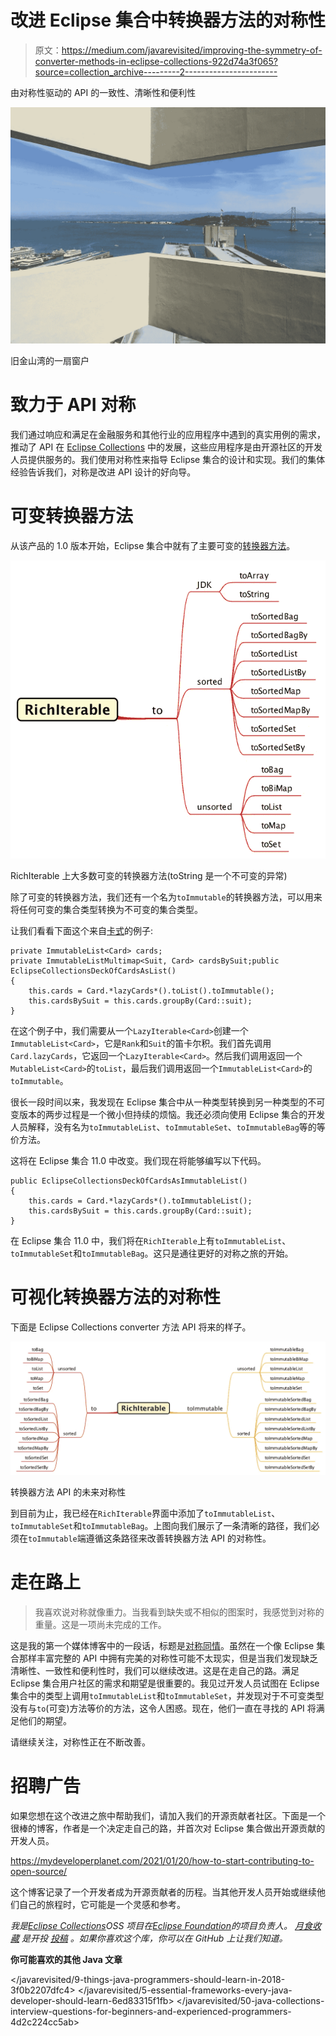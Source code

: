 # 改进 Eclipse 集合中转换器方法的对称性

> 原文：<https://medium.com/javarevisited/improving-the-symmetry-of-converter-methods-in-eclipse-collections-922d74a3f065?source=collection_archive---------2----------------------->

由对称性驱动的 API 的一致性、清晰性和便利性

![](img/d807b41c16d67c316385306ae1f0bd19.png)

旧金山湾的一扇窗户

# 致力于 API 对称

我们通过响应和满足在金融服务和其他行业的应用程序中遇到的真实用例的需求，推动了 API 在 [Eclipse Collections](https://github.com/eclipse/eclipse-collections) 中的发展，这些应用程序是由开源社区的开发人员提供服务的。我们使用对称性来指导 Eclipse 集合的设计和实现。我们的集体经验告诉我们，对称是改进 API 设计的好向导。

# 可变转换器方法

从该产品的 1.0 版本开始，Eclipse 集合中就有了主要可变的[转换器方法](https://github.com/eclipse/eclipse-collections/blob/master/docs/guide.md#converting-collections)。

![](img/7f714fe594c5355888e3069cd227bec5.png)

RichIterable 上大多数可变的转换器方法(toString 是一个不可变的异常)

除了可变的转换器方法，我们还有一个名为`toImmutable`的转换器方法，可以用来将任何可变的集合类型转换为不可变的集合类型。

让我们看看下面这个来自[卡式](https://github.com/BNYMellon/CodeKatas/tree/master/deck-of-cards-kata)的例子:

```
private ImmutableList<Card> cards;
private ImmutableListMultimap<Suit, Card> cardsBySuit;public EclipseCollectionsDeckOfCardsAsList()
{
    this.cards = Card.*lazyCards*().toList().toImmutable();
    this.cardsBySuit = this.cards.groupBy(Card::suit);
}
```

在这个例子中，我们需要从一个`LazyIterable<Card>`创建一个`ImmutableList<Card>`，它是`Rank`和`Suit`的笛卡尔积。我们首先调用`Card.lazyCards`，它返回一个`LazyIterable<Card>`。然后我们调用返回一个`MutableList<Card>`的`toList`，最后我们调用返回一个`ImmutableList<Card>`的`toImmutable`。

很长一段时间以来，我发现在 Eclipse 集合中从一种类型转换到另一种类型的不可变版本的两步过程是一个微小但持续的烦恼。我还必须向使用 Eclipse 集合的开发人员解释，没有名为`toImmutableList`、`toImmutableSet`、`toImmutableBag`等的等价方法。

这将在 Eclipse 集合 11.0 中改变。我们现在将能够编写以下代码。

```
public EclipseCollectionsDeckOfCardsAsImmutableList()
{
    this.cards = Card.*lazyCards*().toImmutableList();
    this.cardsBySuit = this.cards.groupBy(Card::suit);
}
```

在 Eclipse 集合 11.0 中，我们将在`RichIterable`上有`toImmutableList`、`toImmutableSet`和`toImmutableBag`。这只是通往更好的对称之旅的开始。

# 可视化转换器方法的对称性

下面是 Eclipse Collections converter 方法 API 将来的样子。

![](img/b5288c94737933b7f2778952aa65b1b7.png)

转换器方法 API 的未来对称性

到目前为止，我已经在`RichIterable`界面中添加了`toImmutableList`、`toImmutableSet`和`toImmutableBag`。上图向我们展示了一条清晰的路径，我们必须在`toImmutable`端遵循这条路径来改善转换器方法 API 的对称性。

# 走在路上

> 我喜欢说对称就像重力。当我看到缺失或不相似的图案时，我感觉到对称的重量。这是一项尚未完成的工作。

这是我的第一个媒体博客中的一段话，标题是[对称同情](https://donraab.medium.com/symmetric-sympathy-2c59d4541d60?source=friends_link&sk=8b4083e03ea4a56a993328fe63ab2951)。虽然在一个像 Eclipse 集合那样丰富完整的 API 中拥有完美的对称性可能不太现实，但是当我们发现缺乏清晰性、一致性和便利性时，我们可以继续改进。这是在走自己的路。满足 Eclipse 集合用户社区的需求和期望是很重要的。我见过开发人员试图在 Eclipse 集合中的类型上调用`toImmutableList`和`toImmutableSet`，并发现对于不可变类型没有与`to`(可变)方法等价的方法，这令人困惑。现在，他们一直在寻找的 API 将满足他们的期望。

请继续关注，对称性正在不断改善。

# 招聘广告

如果您想在这个改进之旅中帮助我们，请加入我们的开源贡献者社区。下面是一个很棒的博客，作者是一个决定走自己的路，并首次对 Eclipse 集合做出开源贡献的开发人员。

<https://mydeveloperplanet.com/2021/01/20/how-to-start-contributing-to-open-source/>  

这个博客记录了一个开发者成为开源贡献者的历程。当其他开发人员开始或继续他们自己的旅程时，它可能是一个灵感和参考。

*我是*[*Eclipse Collections*](https://github.com/eclipse/eclipse-collections)*OSS 项目在*[*Eclipse Foundation*](https://projects.eclipse.org/projects/technology.collections)*的项目负责人。* [*月食收藏*](https://github.com/eclipse/eclipse-collections) *是开投* [*投稿*](https://github.com/eclipse/eclipse-collections/blob/master/CONTRIBUTING.md) *。如果你喜欢这个库，你可以在 GitHub 上让我们知道。*

**你可能喜欢的其他 Java 文章**

</javarevisited/9-things-java-programmers-should-learn-in-2018-3f0b2207dfc4>  </javarevisited/5-essential-frameworks-every-java-developer-should-learn-6ed83315f1fb>  </javarevisited/50-java-collections-interview-questions-for-beginners-and-experienced-programmers-4d2c224cc5ab> 